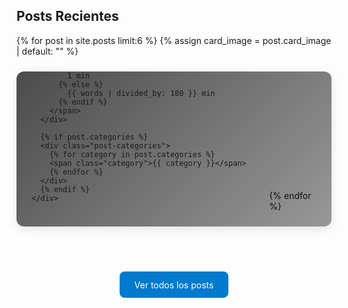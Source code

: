 ﻿---
title: ""
layout: single
author_profile: true
classes: wide
permalink: /
---

## Posts Recientes

<div class="grid-container">
  {% for post in site.posts limit:6 %}
  {% assign card_image = post.card_image | default: "" %}
  
  <div class="post-card {% if card_image == "" %}default-bg{% endif %}" {% if card_image != "" %}style="background-image: url('{{ card_image }}')"{% endif %}>
    <div class="post-card-content">
      <h3><a href="{{ post.url }}">{{ post.title }}</a></h3>
      
      <div class="post-meta">
        <span class="post-date">{{ post.date | date: "%d/%m/%Y" }}</span>
        <span class="read-time">
          {% assign words = post.content | number_of_words %}
          {% if words < 360 %}
            1 min
          {% else %}
            {{ words | divided_by: 180 }} min
          {% endif %}
        </span>
      </div>
      
      {% if post.categories %}
      <div class="post-categories">
        {% for category in post.categories %}
        <span class="category">{{ category }}</span>
        {% endfor %}
      </div>
      {% endif %}
    </div>
  </div>
  {% endfor %}
</div>

<div class="see-all-posts" style="text-align: center; margin-top: 3rem;">
  <a href="/posts/" class="btn btn--primary">Ver todos los posts</a>
</div>

<style>
.grid-container {
  display: grid;
  grid-template-columns: repeat(auto-fill, minmax(320px, 1fr));
  gap: 1.5rem;
  margin-top: 0;
}

.post-card {
  border-radius: 12px;
  padding: 1.5rem;
  transition: all 0.3s ease;
  box-shadow: 0 4px 15px rgba(0,0,0,0.1);
  height: 200px;
  position: relative;
  overflow: hidden;
  display: flex;
  align-items: flex-end;
  background-size: cover;
  background-position: center;
  background-repeat: no-repeat;
}

.post-card-content {
  position: relative;
  z-index: 2;
  width: 100%;
}

.post-card::before {
  content: '';
  position: absolute;
  top: 0;
  left: 0;
  right: 0;
  bottom: 0;
  background: linear-gradient(135deg, rgba(0,0,0,0.7) 0%, rgba(0,0,0,0.4) 100%);
  z-index: 1;
}

.post-card:hover {
  transform: translateY(-5px);
  box-shadow: 0 8px 25px rgba(0,0,0,0.2);
}

.post-card:hover::before {
  background: linear-gradient(135deg, rgba(0,0,0,0.8) 0%, rgba(0,0,0,0.5) 100%);
}

.default-bg {
  background: linear-gradient(135deg, #6c757d, #495057);
}

.post-card h3 a {
  color: white;
  text-decoration: none;
}

.post-card h3 a:hover {
  color: rgba(255,255,255,0.9);
}

.post-meta {
  font-size: 0.8rem;
  color: rgba(255,255,255,0.9);
  margin-bottom: 0.8rem;
  display: flex;
  gap: 0.8rem;
}

.post-meta span {
  display: flex;
  align-items: center;
  gap: 0.2rem;
}

.post-categories {
  display: flex;
  flex-wrap: wrap;
  gap: 0.4rem;
}

.category {
  background: rgba(255,255,255,0.2);
  color: white;
  padding: 0.15rem 0.5rem;
  border-radius: 12px;
  font-size: 0.75rem;
  border: 1px solid rgba(255,255,255,0.3);
}

.post-card h3 {
  margin-top: 0;
  margin-bottom: 0.8rem;
  font-size: 1.1rem;
}

@media (max-width: 768px) {
  .grid-container {
    grid-template-columns: 1fr;
    gap: 1.2rem;
  }
  
  .post-card {
    padding: 1.2rem;
    height: 180px;
  }
}

.btn--primary {
  background: #007acc;
  color: white;
  padding: 0.8rem 1.5rem;
  border-radius: 8px;
  text-decoration: none;
  display: inline-block;
  transition: background 0.3s ease;
}

.btn--primary:hover {
  background: #005a9e;
  color: white;
}
</style>